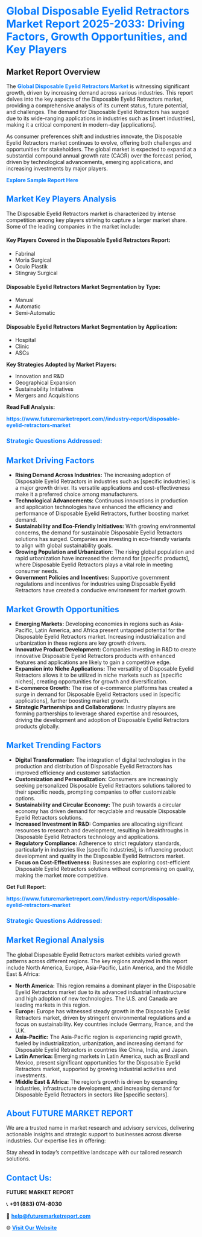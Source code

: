 <h1 style="color: #007BFF;">Global Disposable Eyelid Retractors Market Report 2025-2033: Driving Factors, Growth Opportunities, and Key Players</h1>

<section id="overview">
<h2>Market Report Overview</h2>
<p>The <a href="https://www.futuremarketreport.com//industry-report/disposable-eyelid-retractors-market" style="color: #007BFF; text-decoration: none;"><strong>Global Disposable Eyelid Retractors Market</strong></a> is witnessing significant growth, driven by increasing demand across various industries. This report delves into the key aspects of the Disposable Eyelid Retractors market, providing a comprehensive analysis of its current status, future potential, and challenges. The demand for Disposable Eyelid Retractors has surged due to its wide-ranging applications in industries such as [insert industries], making it a critical component in modern-day [applications].</p>
<p>As consumer preferences shift and industries innovate, the Disposable Eyelid Retractors market continues to evolve, offering both challenges and opportunities for stakeholders. The global market is expected to expand at a substantial compound annual growth rate (CAGR) over the forecast period, driven by technological advancements, emerging applications, and increasing investments by major players.</p>
</section>

<section id="overview">
<p><a href="https://www.futuremarketreport.com//request-sample/reportId=53541" style="color: #007BFF; text-decoration: none;"><strong>Explore Sample Report Here</strong></a></p>
</section>

<section id="key-players">
<h2 style="color: #007BFF;">Market Key Players Analysis</h2>
<p>The Disposable Eyelid Retractors market is characterized by intense competition among key players striving to capture a larger market share. Some of the leading companies in the market include:</p>
<h4>Key Players Covered in the Disposable Eyelid Retractors Report:</h4>
<ul><li>Fabrinal</li><li>Moria Surgical</li><li>Oculo Plastik</li><li>Stingray Surgical</li></ul>
<h4>Disposable Eyelid Retractors Market Segmentation by Type:</h4>
<ul><li>Manual</li><li>Automatic</li><li>Semi-Automatic</li></ul>

<h4>Disposable Eyelid Retractors Market Segmentation by Application:</h4>
<ul><li>Hospital</li><li>Clinic</li><li>ASCs</li></ul>
<p><strong>Key Strategies Adopted by Market Players:</strong></p>
<ul>
<li>Innovation and R&D</li>
<li>Geographical Expansion</li>
<li>Sustainability Initiatives</li>
<li>Mergers and Acquisitions</li>
</ul>
</section>

<section>
<p><strong>Read Full Analysis: </strong></p><a href="https://www.futuremarketreport.com//industry-report/disposable-eyelid-retractors-market" style="color: #007BFF; text-decoration: none;"><strong>https://www.futuremarketreport.com//industry-report/disposable-eyelid-retractors-market</strong></a>
<h3 style="color: #007BFF;">Strategic Questions Addressed:</h3>
</section>

<section id="driving-factors">
<h2 style="color: #007BFF;">Market Driving Factors</h2>
<ul>
<li><strong>Rising Demand Across Industries:</strong> The increasing adoption of Disposable Eyelid Retractors in industries such as [specific industries] is a major growth driver. Its versatile applications and cost-effectiveness make it a preferred choice among manufacturers.</li>
<li><strong>Technological Advancements:</strong> Continuous innovations in production and application technologies have enhanced the efficiency and performance of Disposable Eyelid Retractors, further boosting market demand.</li>
<li><strong>Sustainability and Eco-Friendly Initiatives:</strong> With growing environmental concerns, the demand for sustainable Disposable Eyelid Retractors solutions has surged. Companies are investing in eco-friendly variants to align with global sustainability goals.</li>
<li><strong>Growing Population and Urbanization:</strong> The rising global population and rapid urbanization have increased the demand for [specific products], where Disposable Eyelid Retractors plays a vital role in meeting consumer needs.</li>
<li><strong>Government Policies and Incentives:</strong> Supportive government regulations and incentives for industries using Disposable Eyelid Retractors have created a conducive environment for market growth.</li>
</ul>
</section>

<section id="growth-opportunities">
<h2 style="color: #007BFF;">Market Growth Opportunities</h2>
<ul>
<li><strong>Emerging Markets:</strong> Developing economies in regions such as Asia-Pacific, Latin America, and Africa present untapped potential for the Disposable Eyelid Retractors market. Increasing industrialization and urbanization in these regions are key growth drivers.</li>
<li><strong>Innovative Product Development:</strong> Companies investing in R&D to create innovative Disposable Eyelid Retractors products with enhanced features and applications are likely to gain a competitive edge.</li>
<li><strong>Expansion into Niche Applications:</strong> The versatility of Disposable Eyelid Retractors allows it to be utilized in niche markets such as [specific niches], creating opportunities for growth and diversification.</li>
<li><strong>E-commerce Growth:</strong> The rise of e-commerce platforms has created a surge in demand for Disposable Eyelid Retractors used in [specific applications], further boosting market growth.</li>
<li><strong>Strategic Partnerships and Collaborations:</strong> Industry players are forming partnerships to leverage shared expertise and resources, driving the development and adoption of Disposable Eyelid Retractors products globally.</li>
</ul>
</section>

<section id="trending-factors">
<h2 style="color: #007BFF;">Market Trending Factors</h2>
<ul>
<li><strong>Digital Transformation:</strong> The integration of digital technologies in the production and distribution of Disposable Eyelid Retractors has improved efficiency and customer satisfaction.</li>
<li><strong>Customization and Personalization:</strong> Consumers are increasingly seeking personalized Disposable Eyelid Retractors solutions tailored to their specific needs, prompting companies to offer customizable options.</li>
<li><strong>Sustainability and Circular Economy:</strong> The push towards a circular economy has driven demand for recyclable and reusable Disposable Eyelid Retractors solutions.</li>
<li><strong>Increased Investment in R&D:</strong> Companies are allocating significant resources to research and development, resulting in breakthroughs in Disposable Eyelid Retractors technology and applications.</li>
<li><strong>Regulatory Compliance:</strong> Adherence to strict regulatory standards, particularly in industries like [specific industries], is influencing product development and quality in the Disposable Eyelid Retractors market.</li>
<li><strong>Focus on Cost-Effectiveness:</strong> Businesses are exploring cost-efficient Disposable Eyelid Retractors solutions without compromising on quality, making the market more competitive.</li>
</ul>
</section>

<section>
<p><strong>Get Full Report: </strong></p><a href="https://www.futuremarketreport.com//industry-report/disposable-eyelid-retractors-market" style="color: #007BFF; text-decoration: none;"><strong>https://www.futuremarketreport.com//industry-report/disposable-eyelid-retractors-market</strong></a>
<h3 style="color: #007BFF;">Strategic Questions Addressed:</h3>
</section>


<section id="regional-analysis">
<h2 style="color: #007BFF;">Market Regional Analysis</h2>
<p>The global Disposable Eyelid Retractors market exhibits varied growth patterns across different regions. The key regions analyzed in this report include North America, Europe, Asia-Pacific, Latin America, and the Middle East & Africa:</p>
<ul>
<li><strong>North America:</strong> This region remains a dominant player in the Disposable Eyelid Retractors market due to its advanced industrial infrastructure and high adoption of new technologies. The U.S. and Canada are leading markets in this region.</li>
<li><strong>Europe:</strong> Europe has witnessed steady growth in the Disposable Eyelid Retractors market, driven by stringent environmental regulations and a focus on sustainability. Key countries include Germany, France, and the U.K.</li>
<li><strong>Asia-Pacific:</strong> The Asia-Pacific region is experiencing rapid growth, fueled by industrialization, urbanization, and increasing demand for Disposable Eyelid Retractors in countries like China, India, and Japan.</li>
<li><strong>Latin America:</strong> Emerging markets in Latin America, such as Brazil and Mexico, present significant opportunities for the Disposable Eyelid Retractors market, supported by growing industrial activities and investments.</li>
<li><strong>Middle East & Africa:</strong> The region’s growth is driven by expanding industries, infrastructure development, and increasing demand for Disposable Eyelid Retractors in sectors like [specific sectors].</li>
</ul>
</section>

<footer>
<h2 style="color: #007BFF;">About FUTURE MARKET REPORT</h2>
<p>We are a trusted name in market research and advisory services, delivering actionable insights and strategic support to businesses across diverse industries. Our expertise lies in offering:</p>

<p>Stay ahead in today’s competitive landscape with our tailored research solutions.</p>

<h2 style="color: #007BFF;">Contact Us:</h2>
<p><strong>FUTURE MARKET REPORT</strong></p>
<p>📞 <strong>+91 (883) 074-8030</strong></p>
<p>📧 <strong><a href="mailto:help@futuremarketreport.com" style="color: #007BFF;">help@futuremarketreport.com</a></strong></p>
<p>🌐 <strong><a href="https://www.futuremarketreport.com/" style="color: #007BFF;">Visit Our Website</a></strong></p>
</footer>